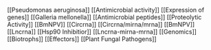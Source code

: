 [[Pseudomonas aeruginosa]]
[[Antimicrobial activity]]
[[Expression of genes]]
[[Galleria mellonella]]
[[Antimicrobial peptides]]
[[Proteolytic Activity]]
[[BmNPV]]
[[Circrna]]
[[Circrna/mirna/mrna]]
[[BmNPV]]
[[Lncrna]]
[[Hsp90 Inhibitior]]
[[Lncrna-mirna-mrna]]
[[Genomics]]
[[Biotrophs]]
[[Effectors]]
[[Plant Fungal Pathogens]]
